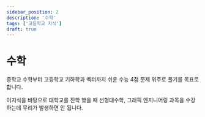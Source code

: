 ```yaml
---
sidebar_position: 2
description: '수학'
tags: ['고등학교 지식']
draft: true
---
```


# 수학

중학교 수학부터 고등학교 기하학과 벡터까지 쉬운 수능 4점 문제 위주로 풀기를 목표로 합니다.

이지식을 바탕으로 대학교를 진학 했을 때 선형대수학, 그래픽 엔지니어링 과목을 수강하는데 무리가 발생하면 안 됩니다.
